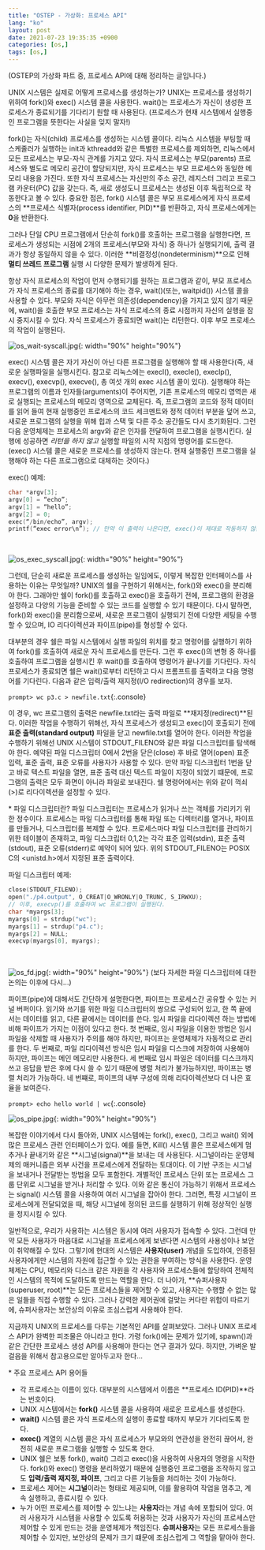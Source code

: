 ```yaml
---
title: "OSTEP - 가상화: 프로세스 API"
lang: "ko"
layout: post
date: 2021-07-23 19:35:35 +0900
categories: [os,]
tags: [os,]
---
```


(OSTEP의 가상화 파트 중, 프로세스 API에 대해 정리하는 글입니다.)

UNIX 시스템은 실제로 어떻게 프로세스를 생성하는가? UNIX는 프로세스를 생성하기 위하여 fork()와 exec() 시스템 콜을 사용한다. wait()는 프로세스가 자신이 생성한 프로세스가 종료되기를 기다리기 원할 때 사용된다. (프로세스가 현재 시스템에서 실행중인 프로그램을 뜻한다는 사실을 잊지 말자!)

fork()는 자식(child) 프로세스를 생성하는 시스템 콜이다. 리눅스 시스템을 부팅할 때 스케줄러가 실행하는 init과 kthreadd와 같은 특별한 프로세스를 제외하면, 리눅스에서 모든 프로세스는 부모-자식 관계를 가지고 있다. 자식 프로세스는 부모(parents) 프로세스와 별도로 메모리 공간이 할당되지만, 자식 프로세스는 부모 프로세스와 동일한 메모리 내용을 가진다. 또한 자식 프로세스는 자신만의 주소 공간, 레지스터 그리고 프로그램 카운터(PC) 값을 갖는다. 즉, 새로 생성도니 프로세스는 생성된 이후 독립적으로 작동한다고 볼 수 있다. 중요한 점은, fork() 시스템 콜은 부모 프로세스에게 자식 프로세스의 **프로세스 식별자(process identifier, PID)**를 반환하고, 자식 프로세스에게는 **0**을 반환한다.

그러나 단일 CPU 프로그램에서 단순히 fork()를 호출하는 프로그램을 실행한다면, 프로세스가 생성되는 시점에 2개의 프로세스(부모와 자식) 중 하나가 실행되기에, 출력 결과가 항상 동일하지 않을 수 있다. 이러한 **비결정성(nondeterminism)**으로 인해 **멀티 쓰레드 프로그램** 실행 시 다양한 문제가 발생하게 된다.

항상 자식 프로세스의 작업이 먼저 수행되기를 원하는 프로그램과 같이, 부모 프로세스가 자식 프로세스의 종료를 대기해야 하는 경우, wait()(또는, waitpid()) 시스템 콜을 사용할 수 있다. 부모와 자식은 아무런 의존성(dependency)을 가지고 있지 않기 때문에, wait()을 호출한 부모 프로세스는 자식 프로세스의 종료 시점까지 자신의 실행을 잠시 중지시킬 수 있다. 자식 프로세스가 종료되면 wait()는 리턴한다. 이후 부모 프로세스의 작업이 실행된다.

![os_wait-syscall.jpg](https://typiespectre.github.io/images/os_wait_syscall.jpg){: width="90%" height="90%"}

exec() 시스템 콜은 자기 자신이 아닌 다른 프로그램을 실행해야 할 때 사용한다(즉, 새로운 실행파일을 실행시킨다. 참고로 리눅스에는 execl(), execle(), execlp(), execv(), execvp(), execve(), 총 여섯 개의 exec 시스템 콜이 있다). 실행해야 하는 프로그램의 이름과 인자들(arguments)이 주어지면, 기존 프로세스의 메모리 영역은 새로 실행되는 프로세스의 메모리 영역으로 교체된다. 즉, 프로그램의 코드와 정적 데이터를 읽어 들여 현재 실행중인 프로세스의 코드 세크멘트와 정적 데이터 부분을 덮어 쓰고, 새로운 프로그램의 실행을 위해 힙과 스택 및 다른 주소 공간들도 다시 초기화된다. 그런 다음 운영체제는 프로세스의 argv와 같은 인자를 전달하여 프로그램을 실행시킨다. 실행에 성공하면 *리턴을 하지 않고* 실행할 파일의 시작 지점의 명령어를 로드한다. (exec() 시스템 콜은 새로운 프로세스를 생성하지 않는다. 현재 실행중인 프로그램을 실행해야 하는 다른 프로그램으로 대체하는 것이다.)

exec() 예제:
```c
char *argv[3];
argv[0] = “echo”;
argv[1] = “hello”;
argv[2] = 0;
exec(“/bin/echo”, argv);
printf(“exec error\n”); // 만약 이 출력이 나온다면, exec()이 제대로 작동하지 않은 것이다.
```
<br />

![os_exec_syscall.jpg](https://typiespectre.github.io/images/os_exec_syscall.jpg){: width="90%" height="90%"}

그런데, 단순히 새로운 프로세스를 생성하는 일임에도, 이렇게 복잡한 인터페이스를 사용하는 이유는 무엇일까? UNIX의 쉘을 구현하기 위해서는, fork()와 exec()을 분리해야 한다. 그래야만 쉘이 fork()를 호출하고 exec()을 호출하기 전에, 프로그램의 환경을 설정하고 다양의 기능을 준비할 수 있는 코드를 실행할 수 있기 때문이다. 다시 말하면, fork()와 exec()을 분리함으로써, 새로운 프로그램이 실행되기 전에 다양한 세팅을 수행할 수 있으며, IO 리다이렉션과 파이프(pipe)를 형성할 수 있다.

대부분의 경우 쉘은 파일 시스템에서 실행 파일의 위치를 찾고 명령어를 실행하기 위하여 fork()를 호출하여 새로운 자식 프로세스를 만든다. 그런 후 exec()의 변형 중 하나를 호출하여 프로그램을 실행시킨 후 wait()를 호출하여 명령어가 끝나기를 기다린다. 자식 프로세스가 종료되면 쉘은 wait()로부터 리턴하고 다시 프롬프트를 출력하고 다음 명령어를 기다린다. 다음과 같은 입력/출력 재지정(I/O redirection)의 경우를 보자.

`prompt> wc p3.c > newfile.txt`{:.console}

이 경우, wc 프로그램의 출력은 newfile.txt라는 출력 파일로 **재지정(redirect)**된다. 이러한 작업을 수행하기 위해선, 자식 프로세스가 생성되고 exec()이 호출되기 전에 **표준 출력(standard output)** 파일을 닫고 newfile.txt를 열어야 한다. 이러한 작업을 수행하기 위해선 UNIX 시스템이 STDOUT_FILENO와 같은 파일 디스크립터를 탐색해야 한다. 예약된 파일 디스크립터 0에서 2번을 닫은(close) 후 바로 열어(open) 표준 입력, 표준 출력, 표준 오류를 사용자가 사용할 수 있다. 만약 파일 디스크립터 1번을 닫고 바로 텍스트 파일을 열면, 표준 출력 대신 텍스트 파일이 지정이 되었기 떄문에, 프로그램의 출력은 모두 화면이 아니라 파일로 보내진다. 쉘 명령어에서는 위와 같이 꺽쇠(>)로 리다이렉션을 설정할 수 있다.

\* 파일 디스크립터란?
파일 디스크립터는 프로세스가 읽거나 쓰는 객체를 가리키기 위한 정수이다. 프로세스는 파일 디스크립터를 통해 파일 또는 디렉터리를 열거나, 파이프를 만들거나, 디스크립터를 복제할 수 있다. 프로세스마다 파일 디스크립터를 관리하기 위한 테이블이 존재하고, 파일 디스크립터 0,1,2는 각각 표준 입력(stdin), 표준 출력(stdout), 표준 오류(stderr)로 예약이 되어 있다. 위의 STDOUT_FILENO는 POSIX C의 <unistd.h>에서 지정된 표준 출력이다.

파일 디스크립터 예제:
```c
close(STDOUT_FILENO);
open("./p4.output", O_CREAT|O_WRONLY|O_TRUNC, S_IRWXU);
// 이후, execvp()를 호출하여 wc 프로그램이 실행된다.
char *myargs[3];
myargs[0] = strdup("wc");
myargs[1] = strdup("p4.c");
myargs[2] = NULL;
execvp(myargs[0], myargs); 
```
<br />

![os_fd.jpg](https://typiespectre.github.io/images/os_fd.jpg){: width="90%" height="90%"}
(보다 자세한 파일 디스크립터에 대한 논의는 이후에 다시...)

파이프(pipe)에 대해서도 간단하게 설명한다면, 파이프는 프로세스간 공유할 수 있는 커널 버퍼이다. 읽기와 쓰기를 위한 파일 디스크립터의 쌍으로 구성되어 있고, 한 쪽 끝에서는 데이터를 읽고, 다른 끝에서는 데이터를 쓴다. 임시 파일을 리다이렉션 하는 방법에 비해 파이프가 가지는 이점이 있다고 한다. 첫 번째로, 임시 파일을 이용한 방법은 임시 파일을 삭제할 때 사용자가 주의를 해야 하지만, 파이프는 운영체제가 자동적으로 관리를 한다. 두 번째로, 파일 리다이렉션 방식은 임시 파일을 디스크에 저장하여 사용해야 하지만, 파이프는 메인 메모리만 사용한다. 세 번째로 임시 파일은 데이터를 디스크까지 쓰고 응답을 받은 후에 다시 쓸 수 있기 때문에 병렬 처리가 불가능하지만, 파이프는 병렬 처리가 가능하다. 네 번쨰로, 파이프의 내부 구성에 의해 리다이렉션보다 더 나은 효율을 보여준다.

`prompt> echo hello world | wc`{:.console}

![os_pipe.jpg](https://typiespectre.github.io/images/os_pipe.jpg){: width="90%" height="90%"}

복잡한 이야기에서 다시 돌아와, UNIX 시스템에는 fork(), exec(), 그리고 wait() 외에 많은 프로세스 관련 인터페이스가 있다. 예를 들면, Kill() 시스템 콜은 프로세스에게 멈추거나 끝내기와 같은 **시그널(signal)**을 보내는 데 사용된다. 시그널이라는 운영체제의 매커니즘은 외부 사건을 프로세스에게 전달하는 토대이다. 이 기반 구조는 시그널을 보내거나 전달받는 방법을 모두 포함한다. 개별적인 프로세스 단위 또는 프로세스 그룹 단위로 시그널을 받거나 처리할 수 있다. 이와 같은 통신이 가능하기 위해서 프로세스는 signal() 시스템 콜을 사용하여 여러 시그널을 잡아야 한다. 그러면, 특정 시그널이 프로세스에게 전달되었을 때, 해당 시그널에 정의된 코드를 실행하기 위해 정상적인 실행을 정지시킬 수 있다.

일반적으로, 우리가 사용하는 시스템은 동시에 여러 사용자가 접속할 수 있다. 그런데 만약 모든 사용자가 마음대로 시그널을 프로세스에게 보낸다면 시스템의 사용성이나 보안이 취약해질 수 있다. 그렇기에 현대의 시스템은 **사용자(user)** 개념을 도입하여, 인증된 사용자에게만 시스템의 자원에 접근할 수 있는 권한을 부여하는 방식을 사용한다. 운영체제는 CPU, 메모리와 디스크 같은 자원을 각 사용자와 프로세스들에 할당하여 전체적인 시스템의 목적에 도달하도록 만드는 역할을 한다. 더 나아가, **슈퍼사용자(superuser, root)**는 모든 프로세스들을 제어할 수 있고, 사용자는 수행할 수 없는 많은 일들을 직접 수행할 수 있다. 그러나 강력한 제어권에 걸맞는 커다란 위험이 따르기에, 슈퍼사용자는 보안상의 이유로 조심스럽게 사용해야 한다.

지금까지 UNIX의 프로세스를 다루는 기본적인 API를 살펴보았다. 그러나 UNIX 프로세스 API가 완벽한 피조물은 아니라고 한다. 가령 fork()에는 문제가 있기에, spawn()과 같은 간단한 프로세스 생성 API를 사용해야 한다는 연구 결과가 있다. 하지만, 가벼운 발걸음을 위해서 참고용으로만 알아두고자 한다...

\* 주요 프로세스 API 용어들
- 각 프로세스는 이름이 있다. 대부분의 시스템에서 이름은 **프로세스 ID(PID)**라는 번호이다.
- UNIX 시스템에서는 **fork()** 시스템 콜을 사용하여 새로운 프로세스를 생성한다.
- **wait()** 시스템 콜은 자식 프로세스의 실행이 종료할 때까지 부모가 기다리도록 한다.
- **exec()** 계열의 시스템 콜은 자식 프로세스가 부모와의 연관성을 완전히 끊어서, 완전히 새로운 프로그램을 실행할 수 있도록 한다.
- UNIX 쉘은 보통 fork(), wait() 그리고 exec()을 사용하여 사용자의 명령을 시작한다. fork()와 exec() 명령을 분리하였기 때문에 실행중인 프로그램을 조작하지 않고도 **입력/출력 재지정, 파이프**, 그리고 다른 기능들을 처리하는 것이 가능하다.
- 프로세스 제어는 **시그널**이라는 형태로 제공되며, 이를 활용하여 작업을 멈추고, 계속 실행하고, 종료시킬 수 있다.
- 누가 어떤 프로세스를 제어할 수 있느냐는 **사용자**라는 개념 속에 포함되어 있다. 여러 사용자가 시스템을 사용할 수 있도록 허용하는 것과 사용자가 자신의 프로세스만 제어할 수 있게 만드는 것을 운영체제가 책임진다. **슈펴사용자**는 모든 프로세스들을 제어할 수 있지만, 보안상의 문제가 크기 떄문에 조심스럽게 그 역할을 맡아야 한다.
